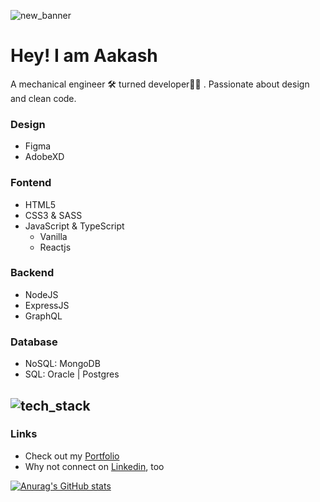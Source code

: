 ![new_banner](https://user-images.githubusercontent.com/52240895/165217870-b5b70846-0f76-41d4-b5ad-d844bce86121.png)

# Hey! I am Aakash

A mechanical engineer 🛠 turned developer👨‍💻 . Passionate about design and clean code.

### Design
- Figma
- AdobeXD

### Fontend
- HTML5
- CSS3 & SASS
- JavaScript & TypeScript
  - Vanilla
  - Reactjs

### Backend
  - NodeJS
  - ExpressJS
  - GraphQL

### Database
  - NoSQL: MongoDB
  - SQL: Oracle | Postgres

![tech_stack](https://user-images.githubusercontent.com/52240895/165254380-97a01bc4-c730-480f-b873-b2d6b2a18180.png)
---

### Links
- Check out my [Portfolio][1]
- Why not connect on [Linkedin][2], too

[1]: https://www.thedevdesigner.com
[2]: https://www.linkedin.com/in/aakash1103jha/

[![Anurag's GitHub stats](https://github-readme-stats.vercel.app/api?username=Aakash1103Jha&show_icons=true&&count_private=true)](https://github.com/anuraghazra/github-readme-stats)
